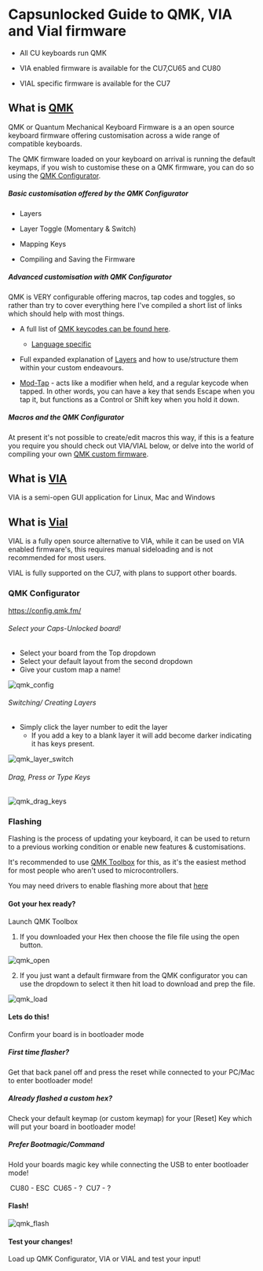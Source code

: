 # Capsunlocked Guide to QMK, VIA and Vial firmware

- All CU keyboards run QMK

- VIA enabled firmware is available for the CU7,CU65 and CU80

- VIAL specific firmware is available for the CU7

## What is [QMK](https://qmk.fm/)

QMK or Quantum Mechanical Keyboard Firmware is a an open source keyboard firmware offering customisation across a wide range of compatible keyboards.

The QMK firmware loaded on your keyboard on arrival is running the default keymaps, if you wish to customise these on a QMK firmware, you can do so using the [QMK Configurator](https://config.qmk.fm/).

##### Basic customisation offered by the QMK Configurator

- Layers
- Layer Toggle (Momentary & Switch)

 - Mapping Keys
 - Compiling and Saving the Firmware



##### Advanced customisation with QMK Configurator

QMK is VERY configurable offering macros, tap codes and toggles, so rather than try to cover everything here I've compiled a short list of links which should help with most things.

- A full list of [QMK keycodes can be found here](https://docs.qmk.fm/#/keycodes).

  - [Language specific](https://docs.qmk.fm/#/reference_keymap_extras)

- Full expanded explanation of [Layers](https://docs.qmk.fm/#/feature_layers) and how to use/structure them within your custom endeavours.

- [Mod-Tap](https://docs.qmk.fm/#/mod_tap) - acts like a modifier when held, and a regular keycode when tapped. In other words, you can have a key that sends Escape when you tap it, but functions as a Control or Shift key when you hold it down.

  

##### Macros and the QMK Configurator

At present it's not possible to create/edit macros this way, if this is a feature you require you should check out VIA/VIAL below, or delve into the world of compiling your own [QMK custom firmware](https://docs.qmk.fm/#/newbs_getting_started).





## What is [VIA](https://caniusevia.com/)

VIA is a semi-open GUI application for Linux, Mac and Windows

## What is [Vial](https://get.vial.today/)

VIAL is a fully open source alternative to VIA, while it can be used on VIA enabled firmware's, this requires manual sideloading and is not recommended for most users.

VIAL is fully supported on the CU7, with plans to support other boards.

















### QMK Configurator

https://config.qmk.fm/

###### Select your Caps-Unlocked board!

- Select your board from the Top dropdown
- Select your default layout from the second dropdown 
- Give your custom map a name!

![qmk_config](C:\Users\maz\Documents\Capsunlocked\Images\qmk_config.gif)



###### Switching/ Creating Layers

- Simply click the layer number to edit the layer
  - If you add a key to a blank layer it will add become darker indicating it has keys present.

![qmk_layer_switch](C:\Users\maz\Documents\Capsunlocked\Images\qmk_layer_switch.gif)



###### Drag, Press or Type Keys

![qmk_drag_keys](C:\Users\maz\Documents\Capsunlocked\Images\qmk_drag_keys.gif)











### Flashing

Flashing is the process of updating your keyboard, it can be used to return to a previous working condition or enable new features & customisations.

It's recommended to use [QMK Toolbox](https://github.com/qmk/qmk_toolbox/releases) for this, as it's the easiest method for most people who aren't used to microcontrollers.

You may need drivers to enable flashing more about that [here](https://docs.qmk.fm/#/driver_installation_zadig)





#### Got your hex ready?

Launch QMK Toolbox

1. If you downloaded your Hex then choose the file file using the open button.

![qmk_open](C:\Users\maz\Documents\Capsunlocked\Images\qmk_open.gif)



2. If you just want a default firmware from the QMK configurator you can use the dropdown to select it then hit load to download and prep the file.

![qmk_load](C:\Users\maz\Documents\Capsunlocked\Images\qmk_load.gif)







#### Lets do this!

Confirm your board is in bootloader mode

##### First time flasher?

Get that back panel off and press the reset while connected to your PC/Mac to enter bootloader mode!

##### Already flashed a custom hex?

Check your default keymap (or custom keymap) for your [Reset] Key which will put your board in bootloader mode!

##### Prefer Bootmagic/Command

Hold your boards magic key while connecting the USB to enter bootloader mode!

​	CU80 - ESC
​	CU65 - ?
​	CU7 - ?



#### Flash!

![qmk_flash](C:\Users\maz\Documents\Capsunlocked\Images\qmk_flash.gif)



#### Test your changes!

Load up QMK Configurator, VIA or VIAL and test your input!

